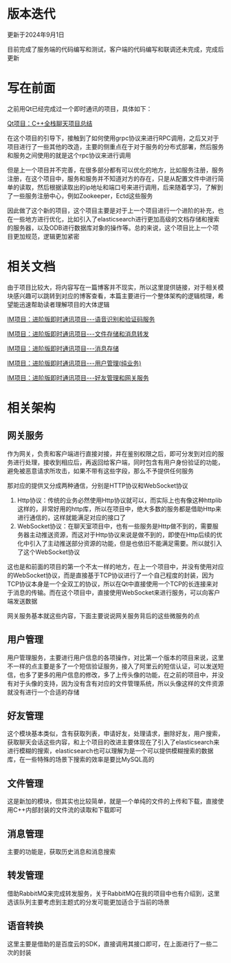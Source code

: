 # 版本迭代

更新于2024年9月1日

目前完成了服务端的代码编写和测试，客户端的代码编写和联调还未完成，完成后更新

# 写在前面

之前用Qt已经完成过一个即时通讯的项目，具体如下：

[Qt项目：C++全栈聊天项目总结](https://zhaobohan.blog.csdn.net/article/details/140205746)

在这个项目的引导下，接触到了如何使用grpc协议来进行RPC调用，之后又对于项目进行了一些其他的改造，主要的侧重点在于对于服务的分布式部署，然后服务和服务之间使用的就是这个rpc协议来进行调用

但是上一个项目并不完善，在很多部分都有可以优化的地方，比如服务注册，服务注册，在这个项目中，服务和服务并不知道对方的存在，只是从配置文件中进行简单的读取，然后根据读取出的ip地址和端口号来进行调用，后来随着学习，了解到了一些服务注册中心，例如Zookeeper，Ectd这些服务

因此做了这个新的项目，这个项目主要是对于上一个项目进行一个进阶的补充，也在一些地方进行优化，比如引入了elasticsearch进行更加高级的文档存储和搜索的服务器，以及ODB进行数据库对象的操作等。总的来说，这个项目比上一个项目更加规范，逻辑更加紧密

# 相关文档

由于项目比较大，将内容写在一篇博客并不现实，所以这里提供链接，对于相关模块感兴趣可以跳转到对应的博客查看，本篇主要进行一个整体架构的逻辑梳理，希望能迅速帮助读者理解项目的大体逻辑


[IM项目：进阶版即时通讯项目---语音识别和验证码服务](https://blog.csdn.net/qq_73899585/article/details/141460813)

[IM项目：进阶版即时通讯项目---文件存储和消息转发](https://blog.csdn.net/qq_73899585/article/details/141532508)

[IM项目：进阶版即时通讯项目---消息存储](https://blog.csdn.net/qq_73899585/article/details/141529430)

[IM项目：进阶版即时通讯项目---用户管理(纯业务)](https://blog.csdn.net/qq_73899585/article/details/141496618)

[IM项目：进阶版即时通讯项目---好友管理和网关服务](https://blog.csdn.net/qq_73899585/article/details/141786167)


# 相关架构

## 网关服务

作为网关，负责和客户端进行直接对接，并在鉴别权限之后，即可分发到对应的服务进行处理，接收到相应后，再返回给客户端，同时包含有用户身份验证的功能，避免被恶意请求所攻击，如果不带有这些字段，那么不予提供任何服务

那对应的提供又分成两种通信，分别是HTTP协议和WebSocket协议

1. Http协议：传统的业务必然使用Http协议就可以，而实际上也有像这种httplib这样的，非常好用的http库，所以在项目中，绝大多数的服务都是借助Http来进行通信的，这样就能满足对应的接口了
2. WebSocket协议：在聊天室项目中，也有一些服务是Http做不到的，需要服务器主动推送资源，而这对于Http协议来说是做不到的，即使在Http后续的优化中引入了主动推送部分资源的功能，但是也依旧不能满足需要。所以就引入了这个WebSocket协议

这也是和前面的项目的第一个不太一样的地方，在上一个项目中，并没有使用对应的WebSocket协议，而是直接基于TCP协议进行了一个自己程度的封装，因为TCP协议本身是一个全双工的协议，所以在Qt中直接使用一个TCP的长连接来对于消息的传输。而在这个项目中，直接使用WebSocket来进行服务，可以向客户端发送数据

网关服务基本就这些内容，下面主要说说网关服务背后的这些微服务的点
## 用户管理

用户管理服务，主要进行用户信息的各项操作，对比第一个版本的项目来说，这里不一样的点主要是多了一个短信验证服务，接入了阿里云的短信认证，可以发送短信，也多了更多的用户信息的修改，多了上传头像的功能，在之前的项目中，并没有对于头像的支持，因为没有含有对应的文件管理系统，所以头像这样的文件资源就没有进行一个合适的存储


## 好友管理

这个模块基本类似，含有获取列表，申请好友，处理请求，删除好友，用户搜索，获取聊天会话这些内容，和上个项目的改进主要体现在了引入了elasticsearch来进行模糊的搜索，elasticsearch也可以理解为是一个可以提供模糊搜索的数据库，在一些特殊的场景下搜索的效率是要比MySQL高的

## 文件管理

这是新加的模块，但其实也比较简单，就是一个单纯的文件的上传和下载，直接使用C++内部封装的文件流的读取和下载即可


## 消息管理

主要的功能是，获取历史消息和消息搜索

## 转发管理

借助RabbitMQ来完成转发服务，关于RabbitMQ在我的项目中也有介绍到，这里选该队列主要考虑到主题式的分发可能更加适合于当前的场景

## 语音转换

这里主要是借助的是百度云的SDK，直接调用其接口即可，在上面进行了一些二次的封装

